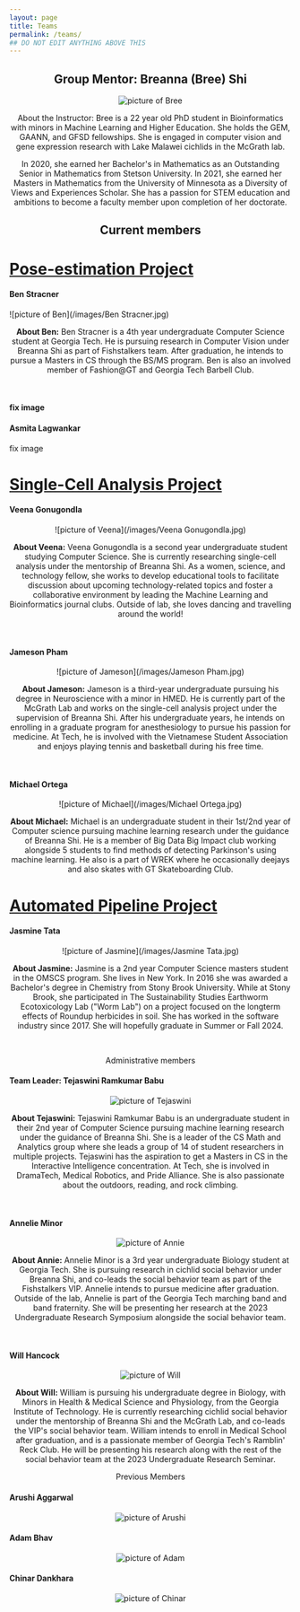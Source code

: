 ```yaml
---
layout: page
title: Teams
permalink: /teams/
## DO NOT EDIT ANYTHING ABOVE THIS
---
```


<head>
  <style>
    p {text-align: center;}
    h2 {text-align: center;}
  </style>
</head>

<h2>Group Mentor:  Breanna (Bree) Shi</h2>

![picture of Bree ](/images/Bree_Bio.jpg)

<p>About the Instructor: Bree is a 22 year old PhD student in Bioinformatics with minors in Machine Learning and Higher Education. She holds the GEM, GAANN, and GFSD fellowships. She is engaged in computer vision and gene expression research with Lake Malawei cichlids in the McGrath lab.

In 2020, she earned her Bachelor's in Mathematics as an Outstanding Senior in Mathematics from Stetson University. In 2021, she earned her Masters in Mathematics from the University of Minnesota as a Diversity of Views and Experiences Scholar. She has a passion for STEM education and ambitions to become a faculty member upon completion of her doctorate.</p>


<h2> Current members</h2>

# [Pose-estimation Project](/team_bios/MLVideo.md)

<h4> Ben Stracner</h4>
![picture of Ben](/images/Ben Stracner.jpg)
<p><strong> About Ben:</strong> Ben Stracner is a 4th year undergraduate Computer Science student at Georgia Tech. He is pursuing research in Computer Vision under Breanna Shi as part of Fishstalkers team. After graduation, he intends to pursue a Masters in CS through the BS/MS program. Ben is also an involved member of Fashion@GT and Georgia Tech Barbell Club.</p>
<br/>

<h4 Harini Mudradi </h4>
fix image 
<h4> Asmita Lagwankar </h4>
fix image 

# [Single-Cell Analysis Project](/team_bios/MLExpression.md)

<h4>Veena Gonugondla</h4>

![picture of Veena](/images/Veena Gonugondla.jpg)
<p><strong>About Veena:</strong> Veena Gonugondla is a second year undergraduate student studying Computer Science. She is currently researching single-cell analysis under the mentorship of Breanna Shi. As a women, science, and technology fellow, she works to develop educational tools to facilitate discussion about upcoming technology-related topics and foster a collaborative environment by leading the Machine Learning and Bioinformatics journal clubs. Outside of lab, she loves dancing and travelling around the world! </p>
<br/>

<h4>Jameson Pham</h4>

![picture of Jameson](/images/Jameson Pham.jpg)
<p><strong>About Jameson:</strong> Jameson is a third-year undergraduate pursuing his degree in Neuroscience with a minor in HMED. He is currently part of the McGrath Lab and works on the single-cell analysis project under the supervision of Breanna Shi. After his undergraduate years, he intends on enrolling in a graduate program for anesthesiology to pursue his passion for medicine. At Tech, he is  involved with the Vietnamese Student Association and enjoys playing tennis and basketball during his free time. </p>
<br/>

<h4>Michael Ortega</h4>

![picture of Michael](/images/Michael Ortega.jpg)
<p><strong>About Michael:</strong> Michael is an undergraduate student in their 1st/2nd year of Computer science pursuing machine learning research under the guidance of Breanna Shi. He is a member of Big Data Big Impact club working alongside 5 students to find methods of detecting Parkinson's using machine learning. He also is a part of WREK where he occasionally deejays and also skates with GT Skateboarding Club.


# [Automated Pipeline Project](/team_bios/MathandCS.md)

<h4>Jasmine Tata</h4>

![picture of Jasmine](/images/Jasmine Tata.jpg)

<p><strong>About Jasmine:</strong> Jasmine is a 2nd year Computer Science masters student in the OMSCS program. She lives in New York. In 2016 she was awarded a Bachelor's degree in Chemistry from Stony Brook University. While at Stony Brook, she participated in The Sustainability Studies Earthworm Ecotoxicology Lab ("Worm Lab") on a project focused on the longterm effects of Roundup herbicides in soil. She has worked in the software industry since 2017. She will hopefully graduate in Summer or Fall 2024. </p>
<br/>


Administrative members

<h4>Team Leader: Tejaswini Ramkumar Babu</h4>

![picture of Tejaswini](/images/teja_ramkumar.jpeg)

<p><strong>About Tejaswini:</strong> Tejaswini Ramkumar Babu is an undergraduate student in their 2nd year of Computer Science pursuing machine learning research under the guidance of Breanna Shi. She is a leader of the CS Math and Analytics group where she leads a group of 14 of student researchers in multiple projects. Tejaswini has the aspiration to get a Masters in CS in the Interactive Intelligence concentration. At Tech, she is involved in DramaTech, Medical Robotics, and Pride Alliance. She is also passionate about the outdoors, reading, and rock climbing.</p>
<br/>

<h4> Annelie Minor</h4>

![picture of Annie](/images/AnnieMinor2.jpg)

<p><strong>About Annie:</strong> Annelie Minor is a 3rd year undergraduate Biology student at Georgia Tech. She is pursuing research in cichlid social behavior under Breanna Shi, and co-leads the social behavior team as part of the Fishstalkers VIP. Annelie intends to pursue medicine after graduation. Outside of the lab, Annelie is part of the Georgia Tech marching band and band fraternity. She will be presenting her research at the 2023 Undergraduate Research Symposium alongside the social behavior team.</p>
<br/>

<h4> Will Hancock</h4>

![picture of Will](/images/Will_Hancock.jpg)

<p><strong>About Will:</strong> William is pursuing his undergraduate degree in Biology, with Minors in Health & Medical Science and Physiology, from the Georgia Institute of Technology. He is currently researching cichlid social behavior under the mentorship of Breanna Shi and the McGrath Lab, and co-leads the VIP's social behavior team. William intends to enroll in Medical School after graduation, and is a passionate member of Georgia Tech's Ramblin' Reck Club. He will be presenting his research along with the rest of the social behavior team at the 2023 Undergraduate Research Seminar.</p>




Previous Members

<h4>Arushi Aggarwal</h4>

![picture of Arushi](/images/Arushi_Aggarwal.jpg)

<h4>Adam Bhav </h4>

![picture of Adam](/images/Adam_Bhav.jpg)

<h4>Chinar Dankhara</h4>

![picture of Chinar](/images/Chinar_Dankhara.jpg)

<br/>
